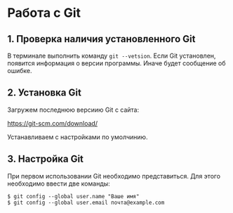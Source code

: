 # Работа с Git
## 1. Проверка наличия установленного Git
В терминале выполнить команду `git --vetsion`. Если Git установлен, появится информация о версии программы. Иначе будет сообщение об ошибке.
## 2. Установка Git
Загружем последнюю версиию Git с сайта:

https://git-scm.com/download/

Устанавливаем с настройками по умолчинию.
## 3. Настройка Git
При первом использовании Git необходимо представиться. Для этого необходимо ввести две команды:
```
$ git config --global user.name "Ваше имя"
$ git config --global user.email почта@example.com
````